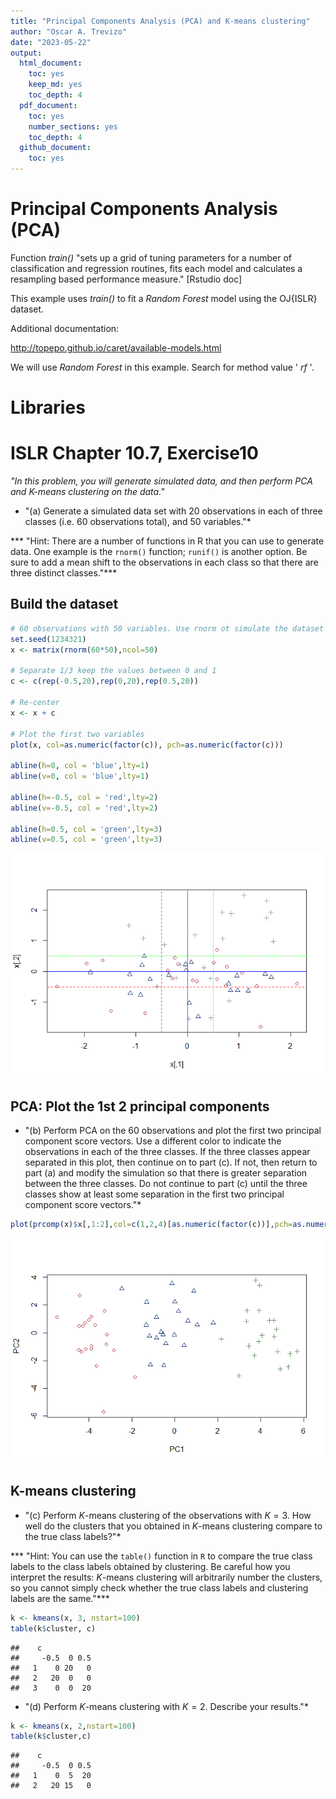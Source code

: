```yaml
---
title: "Principal Components Analysis (PCA) and K-means clustering"
author: "Oscar A. Trevizo"
date: "2023-05-22"
output: 
  html_document:
    toc: yes
    keep_md: yes
    toc_depth: 4
  pdf_document:
    toc: yes
    number_sections: yes
    toc_depth: 4
  github_document:
    toc: yes
---
```







# Principal Components Analysis (PCA)

Function _train()_ "sets up a grid of tuning parameters for a number of classification and regression routines, fits each model and calculates a resampling based performance measure." [Rstudio doc]

This example uses _train()_ to fit a _Random Forest_ model using the OJ{ISLR} dataset.

Additional documentation:

http://topepo.github.io/caret/available-models.html

We will use _Random Forest_ in this example. Search for method value ' _rf_ '. 


# Libraries




# ISLR Chapter 10.7, Exercise10

_"In this problem, you will generate simulated data, and then perform PCA and K-means clustering on the data."_

* "(a) Generate a simulated data set with 20 observations in each of three classes (i.e. 60 observations total), and 50 variables."*

*** "Hint: There are a number of functions in R that you can use to generate data. One example is the `rnorm()` function; `runif()` is another option. Be sure to add a mean shift to the observations in each class so that there are three distinct classes."***

## Build the dataset


```r
# 60 observations with 50 variables. Use rnorm ot simulate the dataset
set.seed(1234321)
x <- matrix(rnorm(60*50),ncol=50)

# Separate 1/3 keep the values between 0 and 1
c <- c(rep(-0.5,20),rep(0,20),rep(0.5,20))

# Re-center
x <- x + c

# Plot the first two variables
plot(x, col=as.numeric(factor(c)), pch=as.numeric(factor(c)))

abline(h=0, col = 'blue',lty=1)
abline(v=0, col = 'blue',lty=1)

abline(h=-0.5, col = 'red',lty=2)
abline(v=-0.5, col = 'red',lty=2)

abline(h=0.5, col = 'green',lty=3)
abline(v=0.5, col = 'green',lty=3)
```

![](pca_kmeans_clustering_files/figure-html/unnamed-chunk-1-1.png)<!-- -->


## PCA: Plot the 1st 2 principal components

* "(b) Perform PCA on the 60 observations and plot the first two principal component score vectors. Use a different color to indicate the observations in each of the three classes. If the three classes appear separated in this plot, then continue on to part (c). If not, then return to part (a) and modify the simulation so that there is greater separation between the three classes. Do not continue to part (c) until the three classes show at least some separation in the first two principal component score vectors."*



```r
plot(prcomp(x)$x[,1:2],col=c(1,2,4)[as.numeric(factor(c))],pch=as.numeric(factor(c)))
```

![](pca_kmeans_clustering_files/figure-html/based_on_ISLR_Ch10Ex10b-1.png)<!-- -->

## K-means clustering

* "(c) Perform $K$-means clustering of the observations with $K = 3$. How well do the clusters that you obtained in $K$-means clustering compare to the true class labels?"*

*** "Hint: You can use the `table()` function in `R` to compare the true class labels to the class labels obtained by clustering. Be careful how you interpret the results: $K$-means clustering will arbitrarily number the clusters, so you cannot simply check whether the true class labels and clustering labels are the same."***


```r
k <- kmeans(x, 3, nstart=100)
table(k$cluster, c)
```

```
##    c
##     -0.5  0 0.5
##   1    0 20   0
##   2   20  0   0
##   3    0  0  20
```

* "(d) Perform $K$-means clustering with $K = 2$. Describe your results."*


```r
k <- kmeans(x, 2,nstart=100)
table(k$cluster,c)
```

```
##    c
##     -0.5  0 0.5
##   1    0  5  20
##   2   20 15   0
```



